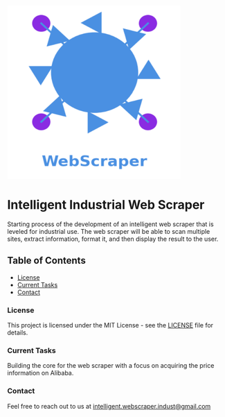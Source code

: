 <picture>
  <source srcset="/img/dark_logo.png" media="(prefers-color-scheme: dark)" />
  <img src="/img/logo.png" alt="Logo Picture" width="400" height="400" />
</picture>


# Intelligent Industrial Web Scraper


Starting process of the development of an intelligent web scraper that is leveled for industrial use. The web scraper will be able to scan multiple sites, extract information, format it, and then display the result to the user.


## Table of Contents

<!-- - [Installation](#installation)
- [Usage](#usage)
- [Features](#features)
- [Contributing](#contributing) -->
- [License](#license)
- [Current Tasks](#current)
- [Contact](#contact)
<!-- - [Acknowledgements](#acknowledgements) -->


### License

This project is licensed under the MIT License - see the [LICENSE](LICENSE) file for details.


### Current Tasks

Building the core for the web scraper with a focus on acquiring the price information on Alibaba.


### Contact

Feel free to reach out to us at [intelligent.webscraper.indust@gmail.com](mailto:intelligent.webscraper.indust@gmail.com)



